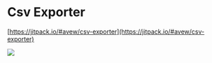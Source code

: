 # Csv Exporter
[https://jitpack.io/#avew/csv-exporter](https://jitpack.io/#avew/csv-exporter)

[![](https://jitpack.io/v/avew/csv-exporter.svg)](https://jitpack.io/#avew/csv-exporter)

